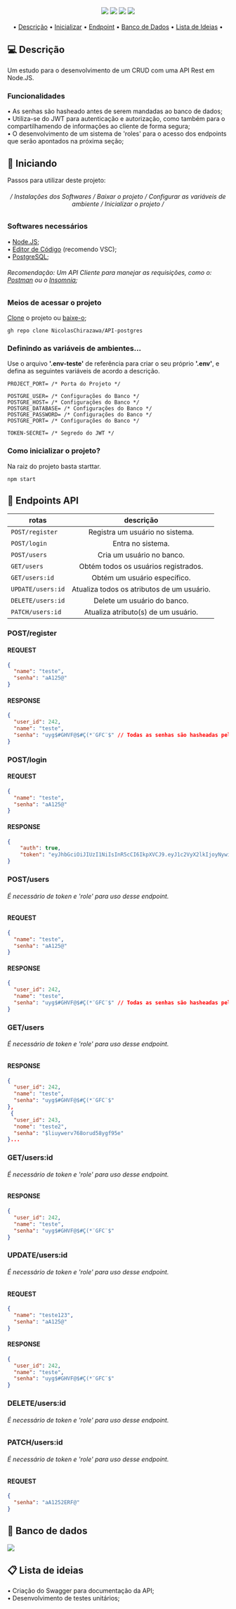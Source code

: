 <div align=center>
  <img src="https://img.shields.io/static/v1?label=%20&labelColor=fffdaf&message=Javascript&color=grey&style=for-the-badge&logo=javascript&logoColor=black"/>
  <img src="https://img.shields.io/static/v1?label=%20&labelColor=d1ffbd&message=Node.JS&color=grey&style=for-the-badge&logo=node.js&logoColor=black"/>
  <img src="https://img.shields.io/static/v1?label=%20&labelColor=white&message=Express.JS&color=grey&style=for-the-badge&logo=express&logoColor=black"/>
  <img src="https://img.shields.io/static/v1?label=%20&labelColor=9fb6fd&message=Postgres&color=grey&style=for-the-badge&logo=postgreSQL&logoColor=black"/>
</div> <br>

<div align="center">
 • <a href=#descricao>Descrição</a> • <a href=#inicializar>Inicializar</a> • <a href=#endpoint>Endpoint</a> • <a href=#bd>Banco de Dados</a> • <a href=#lista_ideais>Lista de Ideias</a> •
</div>

<h2 name="descricao">💻 Descrição</h2>
Um estudo para o desenvolvimento de um CRUD com uma API Rest em Node.JS.

<h3>Funcionalidades</h3>
• As senhas são hasheado antes de serem mandadas ao banco de dados; <br>
• Utiliza-se do JWT para autenticação e autorização, como também para o compartilhamendo de informações ao cliente de forma segura; <br>
• O desenvolvimento de um sistema de 'roles' para o acesso dos endpoints que serão apontados na próxima seção; <br>

<h2 name="inicializar">🚀 Iniciando</h2>
Passos para utilizar deste projeto: <br>

<div align="center"><h6>/ Instalações dos Softwares / Baixar o projeto / Configurar as variáveis de ambiente / Inicializar o projeto /</h6></div>


<h3>Softwares necessários</h3>

• <a href="https://nodejs.org/dist/v22.14.0/node-v22.14.0-x64.msi">Node.JS</a>; <br>
• <a href="https://code.visualstudio.com/Download">Editor de Código</a> (recomendo VSC); <br>
• <a href="https://code.visualstudio.com/Download">PostgreSQL</a>; <br>
<h6>Recomendação: Um API Cliente para manejar as requisições, como o: <a href="https://dl.pstmn.io/download/latest/win64">Postman</a> 
  ou o <a href="https://updates.insomnia.rest/downloads/windows/latest?app=com.insomnia.app">Insomnia</a>; </h6>

<h3>Meios de acessar o projeto</h3>

<a href=https://github.com/NicolasChirazawa/projeto-yahoo-financas.git>Clone</a> o projeto ou <a href="https://github.com/NicolasChirazawa/projeto-yahoo-financas/archive/refs/heads/main.zip">baixe-o</a>; <br>

```
gh repo clone NicolasChirazawa/API-postgres
```

<h3>Definindo as variáveis de ambientes...</h3>

Use o arquivo <b>'.env-teste'</b> de referência para criar o seu próprio <b>'.env'</b>, 
e defina as seguintes variáveis de acordo a descrição.
```
PROJECT_PORT= /* Porta do Projeto */

POSTGRE_USER= /* Configurações do Banco */
POSTGRE_HOST= /* Configurações do Banco */
POSTGRE_DATABASE= /* Configurações do Banco */
POSTGRE_PASSWORD= /* Configurações do Banco */
POSTGRE_PORT= /* Configurações do Banco */

TOKEN-SECRET= /* Segredo do JWT */
```

<h3>Como inicializar o projeto?</h3>

Na raiz do projeto basta starttar.

```
npm start
```
<h2 name="endpoint">📍 Endpoints API</h2>

| rotas            | descrição                                  |
| ---------------- | :---:                                      |
| `POST/register`  | Registra um usuário no sistema.            |
| `POST/login`     | Entra no sistema.                          |
| `POST/users`     | Cria um usuário no banco.                  |
| `GET/users`      | Obtém todos os usuários registrados.       |
| `GET/users:id`   | Obtém um usuário específico.               |
| `UPDATE/users:id`| Atualiza todos os atributos de um usuário. |
| `DELETE/users:id`| Delete um usuário do banco.                |
| `PATCH/users:id`  | Atualiza atributo(s) de um usuário.       |

<h3>POST/register</h3>

<h4>REQUEST</h4>

```JSON
{
  "name": "teste",
  "senha": "aA125@"
}
```

<h4>RESPONSE</h4>

```JSON
{
  "user_id": 242,
  "name": "teste",
  "senha": "uyg$#GHVF@$#Ç(*¨GFC¨$" // Todas as senhas são hasheadas pelo bcrypt
}
```



<h3>POST/login</h3>

<h4>REQUEST</h4>

```JSON
{
  "name": "teste",
  "senha": "aA125@"
}
```

<h4>RESPONSE</h4>

```JSON
{
    "auth": true,
    "token": "eyJhbGciOiJIUzI1NiIsInR5cCI6IkpXVCJ9.eyJ1c2VyX2lkIjoyNywicm9sZXMiOltdLCJpYXQiOjE3NDU1NDcyNTYsImV4cCI6MTc0NTU1MDg1Nn0.lT2UGWq3EJpSUnAIYr-yDMbmRwc2vBUVOhUizMBbD8o"
}
```



<h3>POST/users</h3>
<h6>É necessário de token e 'role' para uso desse endpoint.</h6>

<h4>REQUEST</h4>

```JSON
{
  "name": "teste",
  "senha": "aA125@"
}
```

<h4>RESPONSE</h4>

```JSON
{
  "user_id": 242,
  "name": "teste",
  "senha": "uyg$#GHVF@$#Ç(*¨GFC¨$" // Todas as senhas são hasheadas pelo bcrypt
}
```




<h3>GET/users</h3>
<h6>É necessário de token e 'role' para uso desse endpoint.</h6>

<h4>RESPONSE</h4>

```JSON
{
  "user_id": 242,
  "name": "teste",
  "senha": "uyg$#GHVF@$#Ç(*¨GFC¨$"
},
 {
  "user_id": 243,
  "nome": "teste2",
  "senha": "$liuywerv768orud58ygf95e"
}...
```




<h3>GET/users:id</h3>
<h6>É necessário de token e 'role' para uso desse endpoint.</h6>

<h4>RESPONSE</h4>

```JSON
{
  "user_id": 242,
  "name": "teste",
  "senha": "uyg$#GHVF@$#Ç(*¨GFC¨$"
}
```




<h3>UPDATE/users:id</h3>
<h6>É necessário de token e 'role' para uso desse endpoint.</h6>

<h4>REQUEST</h4>

```JSON
{
  "name": "teste123",
  "senha": "aA125@"
}
```

<h4>RESPONSE</h4>

```JSON
{
  "user_id": 242,
  "name": "teste",
  "senha": "uyg$#GHVF@$#Ç(*¨GFC¨$"
}
```




<h3>DELETE/users:id</h3>
<h6>É necessário de token e 'role' para uso desse endpoint.</h6>





<h3>PATCH/users:id</h3>
<h6>É necessário de token e 'role' para uso desse endpoint.</h6>

<h4>REQUEST</h4>

```JSON
{
  "senha": "aA1252ERF@"
}
```

<h2 name="bd">🧱 Banco de dados</h2>
<img src="https://raw.githubusercontent.com/NicolasChirazawa/API-postgres/refs/heads/main/read_me_images/Modelo-banco.png"/>

<h2 name="lista_ideais">📋 Lista de ideias</h2>
• Criação do Swagger para documentação da API; <br>
• Desenvolvimento de testes unitários; <br>
